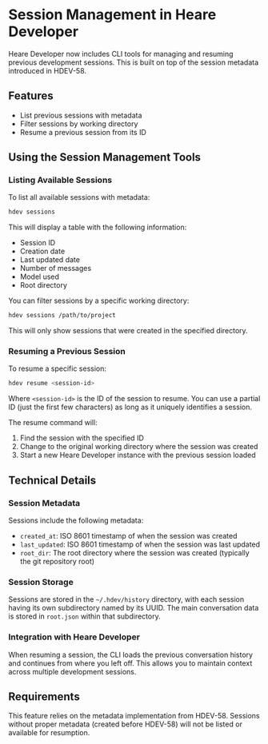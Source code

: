 # Session Management in Heare Developer

Heare Developer now includes CLI tools for managing and resuming previous development sessions. This is built on top of the session metadata introduced in HDEV-58.

## Features

- List previous sessions with metadata
- Filter sessions by working directory
- Resume a previous session from its ID

## Using the Session Management Tools

### Listing Available Sessions

To list all available sessions with metadata:

```bash
hdev sessions
```

This will display a table with the following information:
- Session ID
- Creation date
- Last updated date
- Number of messages
- Model used
- Root directory

You can filter sessions by a specific working directory:

```bash
hdev sessions /path/to/project
```

This will only show sessions that were created in the specified directory.

### Resuming a Previous Session

To resume a specific session:

```bash
hdev resume <session-id>
```

Where `<session-id>` is the ID of the session to resume. You can use a partial ID (just the first few characters) as long as it uniquely identifies a session.

The resume command will:
1. Find the session with the specified ID
2. Change to the original working directory where the session was created
3. Start a new Heare Developer instance with the previous session loaded

## Technical Details

### Session Metadata

Sessions include the following metadata:
- `created_at`: ISO 8601 timestamp of when the session was created
- `last_updated`: ISO 8601 timestamp of when the session was last updated
- `root_dir`: The root directory where the session was created (typically the git repository root)

### Session Storage

Sessions are stored in the `~/.hdev/history` directory, with each session having its own subdirectory named by its UUID. The main conversation data is stored in `root.json` within that subdirectory.

### Integration with Heare Developer

When resuming a session, the CLI loads the previous conversation history and continues from where you left off. This allows you to maintain context across multiple development sessions.

## Requirements

This feature relies on the metadata implementation from HDEV-58. Sessions without proper metadata (created before HDEV-58) will not be listed or available for resumption.